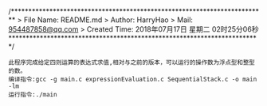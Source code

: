 /*************************************************************************
	> File Name: README.md
	> Author: HarryHao
	> Mail: 954487858@qq.com 
	> Created Time: 2018年07月17日 星期二 02时25分06秒
 ************************************************************************/

    此程序完成给定四则运算的表达式求值,相对与之前的版本，可以运行的操作数为浮点型和整型的数。
    编译指令:gcc -g main.c expressionEvaluation.c SequentialStack.c -o main -lm
    运行指令:./main

